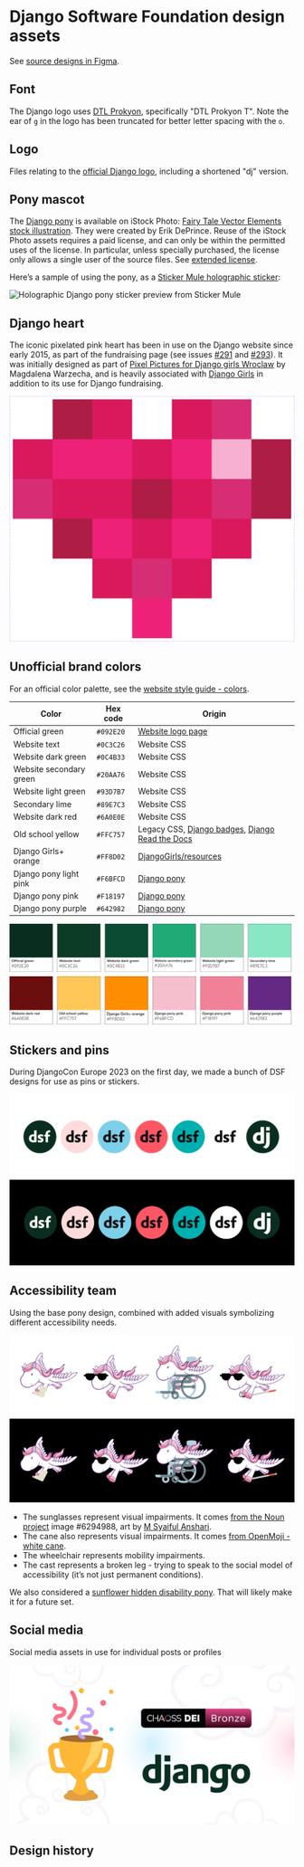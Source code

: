 # Django Software Foundation design assets

See [source designs in Figma](https://www.figma.com/design/RhKoSUiYXSWy4d8a2ZS8Ht/DSF-%26-Django-design-assets).

## Font

The Django logo uses [DTL Prokyon](http://www.dutchtypelibrary.nl/Prokyon_rdrct.html), specifically "DTL Prokyon T". Note the ear of `g` in the logo has been truncated for better letter spacing with the `o`.

## Logo

Files relating to the [official Django logo](https://www.djangoproject.com/community/logos/), including a shortened "dj" version.

## Pony mascot

The [Django pony](https://djangopony.com/) is available on iStock Photo: [Fairy Tale Vector Elements stock illustration](https://www.istockphoto.com/vector/fairy-tale-vector-elements-gm91230581-3355498?st=3eb57c4). They were created by Erik DePrince. Reuse of the iStock Photo assets requires a paid license, and can only be within the permitted uses of the license. In particular, unless specially purchased, the license only allows a single user of the source files. See [extended license](https://www.istockphoto.com/help/licenses).

Here’s a sample of using the pony, as a [Sticker Mule holographic sticker](https://www.stickermule.com/products/holographic-stickers):

![Holographic Django pony sticker preview from Sticker Mule](dsf-stickers-and-pins/django-pony-holo-60-small-avif.avif)

## Django heart

The iconic pixelated pink heart has been in use on the Django website since early 2015, as part of the fundraising page (see issues [#291](https://github.com/django/djangoproject.com/issues/291) and [#293](https://github.com/django/djangoproject.com/issues/293)). It was initially designed as part of [Pixel Pictures for Django girls Wroclaw](https://www.behance.net/gallery/22813321/Pixel-Pictures-for-Django-girls-Wroclaw-#) by Magdalena Warzecha, and is heavily associated with [Django Girls](https://djangogirls.org/en/) in addition to its use for Django fundraising.

![Django pixelated pink heart](./website-assets/django-heart.png)

## Unofficial brand colors

For an official color palette, see the [website style guide - colors](https://www.djangoproject.com/styleguide/#colors).

| Color                   | Hex code  | Origin                                                                                                                                         |
| ----------------------- | --------- | ---------------------------------------------------------------------------------------------------------------------------------------------- |
| Official green          | `#092E20` | [Website logo page](https://www.djangoproject.com/community/logos/)                                                                            |
| Website text            | `#0C3C26` | Website CSS                                                                                                                                    |
| Website dark green      | `#0C4B33` | Website CSS                                                                                                                                    |
| Website secondary green | `#20AA76` | Website CSS                                                                                                                                    |
| Website light green     | `#93D7B7` | Website CSS                                                                                                                                    |
| Secondary lime          | `#89E7C3` | Website CSS                                                                                                                                    |
| Website dark red        | `#6A0E0E` | Website CSS                                                                                                                                    |
| Old school yellow       | `#FFC757` | Legacy CSS, [Django badges](https://www.djangoproject.com/community/badges/), [Django Read the Docs](https://django.readthedocs.io/en/stable/) |
| Django Girls+ orange    | `#FF8D02` | [DjangoGirls/resources](https://github.com/DjangoGirls/resources)                                                                              |
| Django pony light pink  | `#F6BFCD` | [Django pony](https://djangopony.com/)                                                                                                         |
| Django pony pink        | `#F18197` | [Django pony](https://djangopony.com/)                                                                                                         |
| Django pony purple      | `#642982` | [Django pony](https://djangopony.com/)                                                                                                         |

![Unofficial brand colors swatch](./.github/unofficial-brand-colors-swatch.svg)

## Stickers and pins

During DjangoCon Europe 2023 on the first day, we made a bunch of DSF designs for use as pins or stickers.

![Seven sicker variations, repeated over two rows, with white and black background](./dsf-stickers-and-pins/all-pins-preview.png)

## Accessibility team

Using the base pony design, combined with added visuals symbolizing different accessibility needs.

![Four accessibility-themed Django ponies, repeated twice over white and black background](./accessibility-team/accessibility-team-pony-variations.png)

- The sunglasses represent visual impairments. It comes [from the Noun project](https://thenounproject.com/icon/sunglasses-6294988/) image #6294988, art by [M Syaiful Anshari](https://thenounproject.com/creator/ansharyms/).
- The cane also represents visual impairments. It comes [from OpenMoji - white cane](https://openmoji.org/library/emoji-1F9AF/).
- The wheelchair represents mobility impairments.
- The cast represents a broken leg - trying to speak to the social model of accessibility (it’s not just permanent conditions).

We also considered a [sunflower hidden disability pony](https://hdsunflower.com/). That will likely make it for a future set.

## Social media

Social media assets in use for individual posts or profiles

![Trophy with confetti, CHAOSS DEI Bronze badge, Django logo](./social-media/CHAOSS%20badge%20social%20media%20artwork.webp)

## Design history
